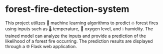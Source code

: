 # forest-fire-detection-system
This project utilizes 🔬 machine learning algorithms to predict 🔥 forest fires using inputs such as 🌡️ temperature, 🧪 oxygen level, and 💧 humidity. The trained model can analyze the inputs and provide a prediction of the likelihood of a forest fire occurring. The prediction results are displayed through a 🌐 Flask web application.
